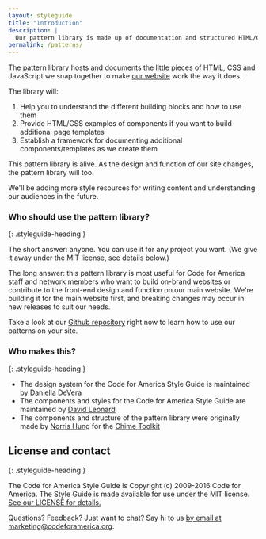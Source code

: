 ```yaml
---
layout: styleguide
title: "Introduction"
description: |
  Our pattern library is made up of documentation and structured HTML/CSS samples that help you build build websites and content that follow our style. We use it to build our main website and other projects. You can use it too.
permalink: /patterns/
---
```


The pattern library hosts and documents the little pieces of HTML, CSS and JavaScript we snap together to make <a href="https://www.codeforamerica.org">our website</a> work the way it does.

The library will:

1. Help you to understand the different building blocks and how to use them
2. Provide HTML/CSS examples of components if you want to build additional page templates
3. Establish a framework for documenting additional components/templates as we create them

This pattern library is alive. As the design and function of our site changes, the pattern library will too.

We'll be adding more style resources for writing content and understanding our audiences in the future.

### Who should use the pattern library?
{: .styleguide-heading }

The short answer: anyone. You can use it for any project you want. (We give it away under the MIT license, see details below.)

The long answer: this pattern library is most useful for Code for America staff and network members who want to build on-brand websites or contribute to the front-end design and function on our main website. We're building it for the main website first, and breaking changes may occur in new releases to suit our needs.

Take a look at our [Github repository](https://github.com/codeforamerica/pattern-library) right now to learn how to use our patterns on your site.

### Who makes this?
{: .styleguide-heading }

* The design system for the Code for America Style Guide is maintained by [Daniella DeVera](https://www.codeforamerica.org/people/daniella-devera)
* The components and styles for the Code for America Style Guide are maintained by [David Leonard](https://www.codeforamerica.org/people/david-leonard)
* The components and structure of the pattern library were originally made by [Norris Hung](https://www.codeforamerica.org/people/norris-hung) for the [Chime Toolkit](https://github.com/chimecms/chime-toolkits)

## License and contact
{: .styleguide-heading }

The Code for America Style Guide is Copyright (c) 2009-2016 Code for America. The Style Guide is made available for use under the MIT license. [See our LICENSE for details.](https://github.com/codeforamerica/pattern-library)

Questions? Feedback? Just want to chat? Say hi to us [by email at marketing@codeforamerica.org](mailto:marketing@codeforamerica.org).
